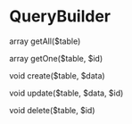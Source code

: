# QueryBuilder

array getAll($table)

array getOne($table, $id)

void create($table, $data)

void update($table, $data, $id)

void delete($table, $id)
